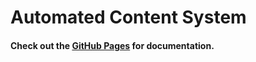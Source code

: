 # Automated Content System

#### Check out the [GitHub Pages](https://runesrepohub.github.io/ACS/) for documentation.
